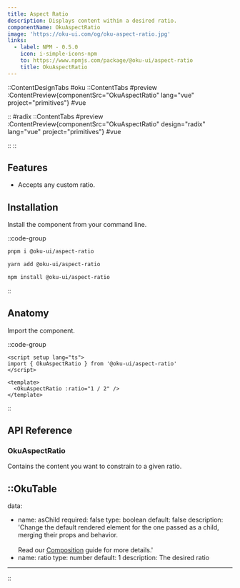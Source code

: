 ```yaml
---
title: Aspect Ratio
description: Displays content within a desired ratio.
componentName: OkuAspectRatio
image: 'https://oku-ui.com/og/oku-aspect-ratio.jpg'
links:
  - label: NPM - 0.5.0
    icon: i-simple-icons-npm
    to: https://www.npmjs.com/package/@oku-ui/aspect-ratio
    title: OkuAspectRatio
---
```


::ContentDesignTabs
#oku
::ContentTabs
#preview
:ContentPreview{componentSrc="OkuAspectRatio" lang="vue" project="primitives"}
#vue
<!-- Autodocs{src="/primitives/OkuAspectRatio/index.vue" lang="vue"} -->
::
#radix
::ContentTabs
#preview
:ContentPreview{componentSrc="OkuAspectRatio" design="radix" lang="vue" project="primitives"}
#vue
<!-- Autodocs{src="/primitives/OkuAspectRatio/radix.vue" lang="vue"} -->
::
::

## Features

- Accepts any custom ratio.

## Installation

Install the component from your command line.

::code-group

```sh [pnpm]
pnpm i @oku-ui/aspect-ratio
```

```bash [yarn]
yarn add @oku-ui/aspect-ratio
```

```bash [npm]
npm install @oku-ui/aspect-ratio
```

::

## Anatomy

Import the component.

::code-group

```vue [o.vue]
<script setup lang="ts">
import { OkuAspectRatio } from '@oku-ui/aspect-ratio'
</script>

<template>
  <OkuAspectRatio :ratio="1 / 2" />
</template>
```
::

## API Reference

### OkuAspectRatio
Contains the content you want to constrain to a given ratio.

::OkuTable
---
data:
  - name: asChild
    required: false
    type: boolean
    default: false
    description: 'Change the default rendered element for the one passed as a child, merging their props and behavior.<br><br>Read our <a href=&quot;/guides/composition&quot;>Composition</a> guide for more details.'
  - name: ratio
    type: number
    default: 1
    description: The desired ratio
---
::
